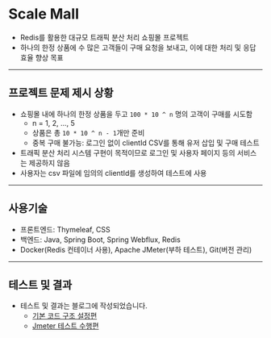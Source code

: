 # Scale Mall
- Redis를 활용한 대규모 트래픽 분산 처리 쇼핑몰 프로젝트
- 하나의 한정 상품에 수 많은 고객들이 구매 요청을 보내고, 이에 대한 처리 및 응답 효율 향상 목표

---

## 프로젝트 문제 제시 상황

- 쇼핑몰 내에 하나의 한정 상품을 두고 `100 * 10 ^ n` 명의 고객이 구매를 시도함
  - n = 1, 2, ..., 5
  - 상품은 총 `10 * 10 ^ n - 1`개만 준비
  - 중복 구매 불가능: 로그인 없이 clientId CSV를 통해 유저 삽입 및 구매 테스트
- 트래픽 분산 처리 시스템 구현이 목적이므로 로그인 및 사용자 페이지 등의 서비스는 제공하지 않음
- 사용자는 csv 파일에 임의의 clientId를 생성하여 테스트에 사용

---

## 사용기술
- 프론트엔드: Thymeleaf, CSS
- 백엔드: Java, Spring Boot, Spring Webflux, Redis
- Docker(Redis 컨테이너 사용), Apache JMeter(부하 테스트), Git(버전 관리)

---

## 테스트 및 결과
- 테스트 및 결과는 블로그에 작성되었습니다.
  - [기본 코드 구조 설정편](https://velog.io/@bami/Redis-Spring-WebFlux-%EB%8C%80%EA%B7%9C%EB%AA%A8-%ED%8A%B8%EB%9E%98%ED%94%BD-%EC%B2%98%EB%A6%AC-%EC%8B%9C%EC%8A%A4%ED%85%9C)
  - [Jmeter 테스트 수행편](https://velog.io/@bami/Apache-JMeter-%ED%85%8C%EC%8A%A4%ED%8A%B8-%EC%88%98%ED%96%89)
